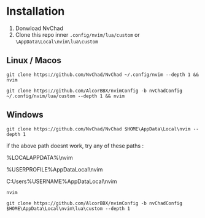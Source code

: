 # Installation

1. Donwload NvChad
2. Clone this repo inner `.config/nvim/lua/custom` or
   `\AppData\Local\nvim\lua\custom`

## Linux / Macos
```
git clone https://github.com/NvChad/NvChad ~/.config/nvim --depth 1 && nvim
```

```
git clone https://github.com/AlcorBBX/nvimConfig -b nvChadConfig ~/.config/nvim/lua/custom --depth 1 && nvim
```

## Windows
```
git clone https://github.com/NvChad/NvChad $HOME\AppData\Local\nvim --depth 1
```
if the above path doesnt work, try any
of these paths :

%LOCALAPPDATA%\nvim 

%USERPROFILE%AppDataLocal\nvim 

C:Users%USERNAME%AppDataLocal\nvim
```
nvim
```

```
git clone https://github.com/AlcorBBX/nvimConfig -b nvChadConfig $HOME\AppData\Local\nvim\lua\custom --depth 1
```
